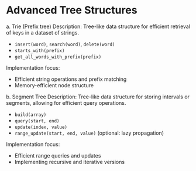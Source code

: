 # Advanced Tree Structures

a. Trie (Prefix tree)
Description: Tree-like data structure for efficient retrieval of keys in a dataset of strings.

- `insert(word)`, `search(word)`, `delete(word)`
- `starts_with(prefix)`
- `get_all_words_with_prefix(prefix)`

Implementation focus:

- Efficient string operations and prefix matching
- Memory-efficient node structure

b. Segment Tree
Description: Tree-like data structure for storing intervals or segments, allowing for efficient query operations.

- `build(array)`
- `query(start, end)`
- `update(index, value)`
- `range_update(start, end, value)` (optional: lazy propagation)

Implementation focus:

- Efficient range queries and updates
- Implementing recursive and iterative versions
